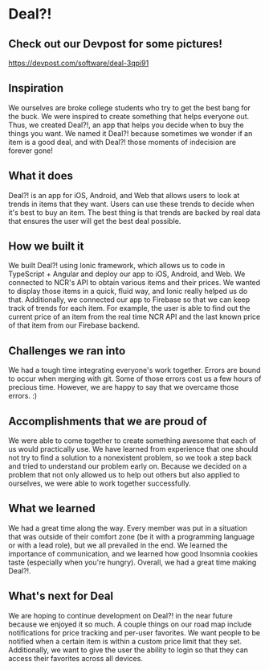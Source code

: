# Deal?! 
## Check out our Devpost for some pictures!
https://devpost.com/software/deal-3qpi91

## Inspiration
We ourselves are broke college students who try to get the best bang for the buck. We were inspired to create something that helps everyone out. Thus, we created Deal?!, an app that helps you decide when to buy the things you want. We named it Deal?! because sometimes we wonder if an item is a good deal, and with Deal?! those moments of indecision are forever gone!

## What it does
Deal?! is an app for iOS, Android, and Web that allows users to look at trends in items that they want. Users can use these trends to decide when it's best to buy an item. The best thing is that trends are backed by real data that ensures the user will get the best deal possible.

## How we built it
We built Deal?! using Ionic framework, which allows us to code in TypeScript + Angular and deploy our app to iOS, Android, and Web. We connected to NCR's API to obtain various items and their prices. We wanted to display those items in a quick, fluid way, and Ionic really helped us do that. Additionally, we connected our app to Firebase so that we can keep track of trends for each item. For example, the user is able to find out the current price of an item from the real time NCR API and the last known price of that item from our Firebase backend.

## Challenges we ran into
We had a tough time integrating everyone's work together. Errors are bound to occur when merging with git. Some of those errors cost us a few hours of precious time. However, we are happy to say that we overcame those errors. :)

## Accomplishments that we are proud of
We were able to come together to create something awesome that each of us would practically use. We have learned from experience that one should not try to find a solution to a nonexistent problem, so we took a step back and tried to understand our problem early on. Because we decided on a problem that not only allowed us to help out others but also applied to ourselves, we were able to work together successfully.

## What we learned
We had a great time along the way. Every member was put in a situation that was outside of their comfort zone (be it with a programming language or with a lead role), but we all prevailed in the end. We learned the importance of communication, and we learned how good Insomnia cookies taste (especially when you're hungry). Overall, we had a great time making Deal?!.

## What's next for Deal
We are hoping to continue development on Deal?! in the near future because we enjoyed it so much. A couple things on our road map include notifications for price tracking and per-user favorites. We want people to be notified when a certain item is within a custom price limit that they set. Additionally, we want to give the user the ability to login so that they can access their favorites across all devices.
